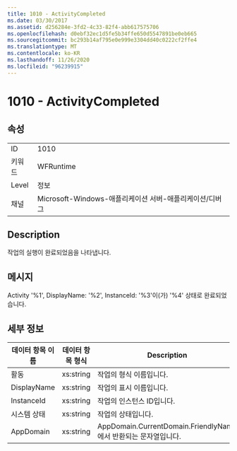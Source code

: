 ```yaml
---
title: 1010 - ActivityCompleted
ms.date: 03/30/2017
ms.assetid: d256284e-3fd2-4c33-82f4-abb617575706
ms.openlocfilehash: d0ebf32ec1d5fe5b34ffe650d5547891be0eb665
ms.sourcegitcommit: bc293b14af795e0e999e3304dd40c0222cf2ffe4
ms.translationtype: MT
ms.contentlocale: ko-KR
ms.lasthandoff: 11/26/2020
ms.locfileid: "96239915"
---
```

# <a name="1010---activitycompleted"></a>1010 - ActivityCompleted

## <a name="properties"></a>속성  
  
|||  
|-|-|  
|ID|1010|  
|키워드|WFRuntime|  
|Level|정보|  
|채널|Microsoft-Windows-애플리케이션 서버-애플리케이션/디버그|  
  
## <a name="description"></a>Description  

 작업의 실행이 완료되었음을 나타냅니다.  
  
## <a name="message"></a>메시지  

 Activity '%1', DisplayName: '%2', InstanceId: '%3'이(가) '%4' 상태로 완료되었습니다.  
  
## <a name="details"></a>세부 정보  
  
|데이터 항목 이름|데이터 항목 형식|Description|  
|--------------------|--------------------|-----------------|  
|활동|xs:string|작업의 형식 이름입니다.|  
|DisplayName|xs:string|작업의 표시 이름입니다.|  
|InstanceId|xs:string|작업의 인스턴스 ID입니다.|  
|시스템 상태|xs:string|작업의 상태입니다.|  
|AppDomain|xs:string|AppDomain.CurrentDomain.FriendlyName에서 반환되는 문자열입니다.|
